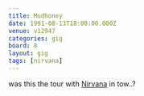 ```yaml
---
title: Mudhoney
date: 1991-08-13T18:00:00.000Z
venue: v12947
categories: gig
board: 8
layout: gig
tags: [nirvana]
---
```

was this the tour with <a href="/wiki/nirvana">Nirvana</a> in tow..?